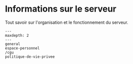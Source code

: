 Informations sur le serveur
===========================

Tout savoir sur l'organisation et le fonctionnement du serveur.


```{toctree}
---
maxdepth: 2
---
general
espace-personnel
/cgu
politique-de-vie-privee
```

